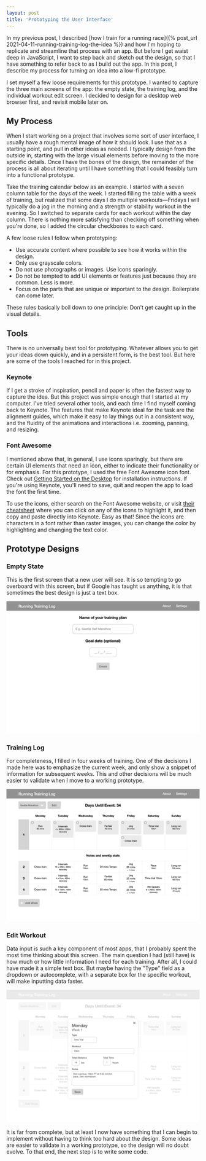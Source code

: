 ```yaml
---
layout: post
title: 'Prototyping the User Interface'
---
```


In my previous post, I described [how I train for a running race]({% post_url 2021-04-11-running-training-log-the-idea %}) and how I'm hoping to replicate and streamline that process with an app. But before I get waist deep in JavaScript, I want to step back and sketch out the design, so that I have something to refer back to as I build out the app. In this post, I describe my process for turning an idea into a low-fi prototype.

I set myself a few loose requirements for this prototype. I wanted to capture the three main screens of the app: the empty state, the training log, and the individual workout edit screen. I decided to design for a desktop web browser first, and revisit mobile later on.

## My Process

When I start working on a project that involves some sort of user interface, I usually have a rough mental image of how it should look. I use that as a starting point, and pull in other ideas as needed. I typically design from the outside in, starting with the large visual elements before moving to the more specific details. Once I have the bones of the design, the remainder of the process is all about iterating until I have something that I could feasibly turn into a functional prototype.

Take the training calendar below as an example. I started with a seven column table for the days of the week. I started filling the table with a week of training, but realized that some days I do multiple workouts—Fridays I will typically do a jog in the morning and a strength or stability workout in the evening. So I switched to separate cards for each workout within the day column. There is nothing more satisfying than checking off something when you're done, so I added the circular checkboxes to each card.

A few loose rules I follow when prototyping:

- Use accurate content where possible to see how it works within the design.
- Only use grayscale colors.
- Do not use photographs or images. Use icons sparingly.
- Do not be tempted to add UI elements or features just because they are common. Less is more.
- Focus on the parts that are unique or important to the design. Boilerplate can come later.

These rules basically boil down to one principle: Don't get caught up in the visual details.

## Tools

There is no universally best tool for prototyping. Whatever allows you to get your ideas down quickly, and in a persistent form, is the best tool. But here are some of the tools I reached for in this project.

### Keynote

If I get a stroke of inspiration, pencil and paper is often the fastest way to capture the idea. But this project was simple enough that I started at my computer. I've tried several other tools, and each time I find myself coming back to Keynote. The features that make Keynote ideal for the task are the alignment guides, which make it easy to lay things out in a consistent way, and the fluidity of the animations and interactions i.e. zooming, panning, and resizing.

### Font Awesome

I mentioned above that, in general, I use icons sparingly, but there are certain UI elements that need an icon, either to indicate their functionality or for emphasis. For this prototype, I used the free Font Awesome icon font. Check out [Getting Started on the Desktop](https://fontawesome.com/how-to-use/on-the-desktop/setup/getting-started) for installation instructions. If you're using Keynote, you'll need to save, quit and reopen the app to load the font the first time.

To use the icons, either search on the Font Awesome website, or visit [their cheatsheet](https://fontawesome.com/cheatsheet) where you can click on any of the icons to highlight it, and then copy and paste directly into Keynote. Easy as that! Since the icons are characters in a font rather than raster images, you can change the color by highlighting and changing the text color.

## Prototype Designs

### Empty State

This is the first screen that a new user will see. It is so tempting to go overboard with this screen, but if Google has taught us anything, it is that sometimes the best design is just a text box.

![Empty state screen](/assets/images/running-training-log/wireframe/empty-state.jpg)

### Training Log

For completeness, I filled in four weeks of training. One of the decisions I made here was to emphasize the current week, and only show a snippet of information for subsequent weeks. This and other decisions will be much easier to validate when I move to a working prototype.

![Training log screen](/assets/images/running-training-log/wireframe/training-log.jpg)

### Edit Workout

Data input is such a key component of most apps, that I probably spent the most time thinking about this screen. The main question I had (still have) is how much or how little information I need for each training. After all, I could have made it a simple text box. But maybe having the "Type" field as a dropdown or autocomplete, with a separate box for the specific workout, will make inputting data faster.

![Edit workout screen](/assets/images/running-training-log/wireframe/edit-workout.jpg)

It is far from complete, but at least I now have something that I can begin to implement without having to think too hard about the design. Some ideas are easier to validate in a working prototype, so the design will no doubt evolve. To that end, the next step is to write some code.
